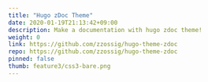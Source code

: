 ```yaml
---
title: "Hugo zDoc Theme"
date: 2020-01-19T21:13:42+09:00
description: Make a documentation with hugo zdoc theme!
weight: 0
link: https://github.com/zzossig/hugo-theme-zdoc
repo: https://github.com/zzossig/hugo-theme-zdoc
pinned: false
thumb: feature3/css3-bare.png
---
```

